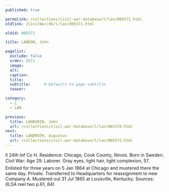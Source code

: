 ```yaml
---
published: true

permalink: /collections/civil-war-database/l/lan/005571.html
oldlink: /CivilWar/db/l/lan/005571.html

oldid: 005571

title: LANDON, John

pagelist:
  exclude: false
  order: 5571
  image: 
  alt:
  caption:
  title:
  subtitle:      # Defaults to page subtitle
  teaser:

category: 
  - L 
  - LAN

previous:
  title: LANDGRIN, John
  url: /collections/civil-war-database/l/lan/005570.html  
next:
  title: LANDROTH, Augustus
  url: /collections/civil-war-database/l/lan/005572.html   
---
```

Il 24th Inf Co H. Residence: Chicago, Cook County, Illinois. Born in Sweden. Civil War: Age 29. Laborer. Gray eyes, light hair, light complexion, 5&#146;7&#148;. Enlisted for three years on 5 Jan 1864 at Chicago and mustered there the same day. Private. Transferred to Headquarters for reassignment to new Company A. Mustered out 31 Jul 1865 at Louisville, Kentucky. Sources: (ILSA reel two p.61, 84)